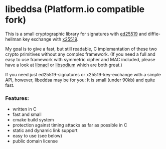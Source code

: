 # libeddsa (Platform.io compatible fork)

This is a small cryptographic library for signatures with [ed25519](http://ed25519.cr.yp.to/ed25519-20110705.pdf) and diffie-hellman key exchange with [x25519](http://cr.yp.to/ecdh/curve25519-20060209.pdf).

My goal is to give a fast, but still readable, C implemantation of these two crypto primitives without any complex framework. (If you need a full and easy to use framework with symmetric cipher and MAC included, please have a look at [libnacl](http://nacl.cr.yp.to) or [libsodium](https://github.com/jedisct1/libsodium) which are both great.)

If you need just ed25519-signatures or x25519-key-exchange with a simple API, however, libeddsa may be for you: It is small (under 90kb) and quite fast.


### Features:
- written in C
- fast and small
- cmake build system
- protection against timing attacks as far as possible in C
- static and dynamic link support
- easy to use (see below)
- public domain license
